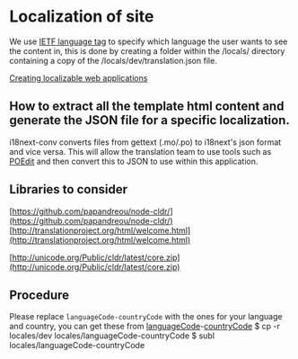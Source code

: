 # Localization of site

We use [IETF language tag](http://en.wikipedia.org/wiki/IETF_language_tag) to specify which language the user wants to see the content in, this is done by creating a folder within the /locals/ directory containing a copy of the /locals/dev/translation.json file.


[Creating localizable web applications](https://developer.mozilla.org/en-US/docs/Web_Localizability/Creating_localizable_web_applications)

## How to extract all the template html content and generate the JSON file for a specific localization.

i18next-conv converts files from gettext (.mo/.po) to i18next's json format and vice versa. This will allow the translation team to use tools such as [POEdit](http://www.poedit.net/) and then convert this to JSON to use within this application.

## Libraries to consider

[https://github.com/papandreou/node-cldr/](https://github.com/papandreou/node-cldr/)
[http://translationproject.org/html/welcome.html](http://translationproject.org/html/welcome.html)

[http://unicode.org/Public/cldr/latest/core.zip](http://unicode.org/Public/cldr/latest/core.zip)

## Procedure
Please replace `languageCode-countryCode` with the ones for your language and country, you can get these from [languageCode](http://www.iana.org/assignments/language-subtag-registry)-[countryCode](http://www.iso.org/iso/country_codes/iso_3166_code_lists/country_names_and_code_elements.htm)
	$ cp -r locales/dev locales/languageCode-countryCode
	$ subl locales/languageCode-countryCode
